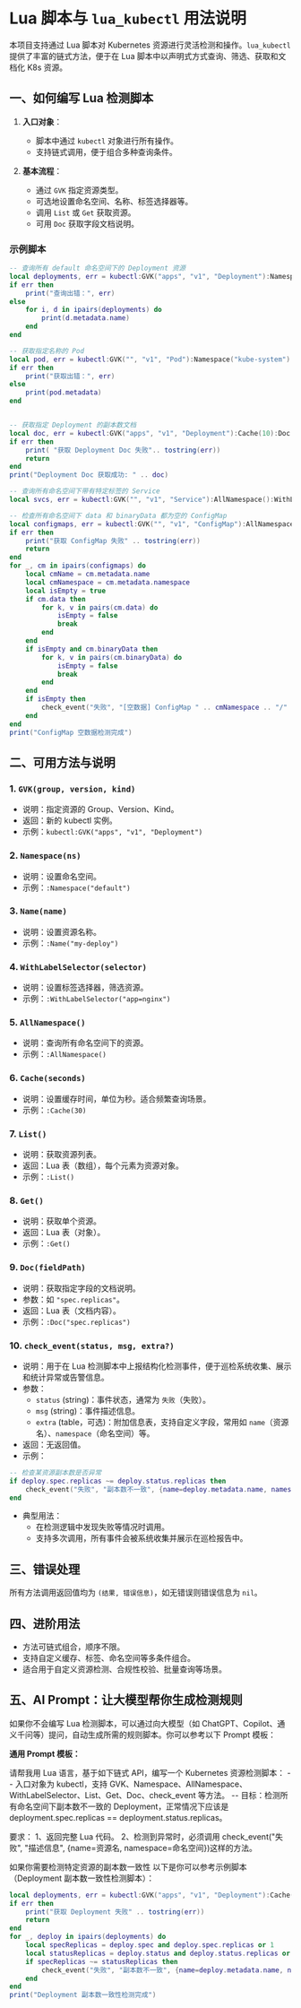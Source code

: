 # Lua 脚本与 `lua_kubectl` 用法说明

本项目支持通过 Lua 脚本对 Kubernetes 资源进行灵活检测和操作。`lua_kubectl` 提供了丰富的链式方法，便于在 Lua 脚本中以声明式方式查询、筛选、获取和文档化 K8s 资源。

## 一、如何编写 Lua 检测脚本

1. **入口对象**：
   - 脚本中通过 `kubectl` 对象进行所有操作。
   - 支持链式调用，便于组合多种查询条件。

2. **基本流程**：
   - 通过 `GVK` 指定资源类型。
   - 可选地设置命名空间、名称、标签选择器等。
   - 调用 `List` 或 `Get` 获取资源。
   - 可用 `Doc` 获取字段文档说明。

### 示例脚本

```lua
-- 查询所有 default 命名空间下的 Deployment 资源
local deployments, err = kubectl:GVK("apps", "v1", "Deployment"):Namespace("default"):List()
if err then
    print("查询出错：", err)
else
    for i, d in ipairs(deployments) do
        print(d.metadata.name)
    end
end

-- 获取指定名称的 Pod
local pod, err = kubectl:GVK("", "v1", "Pod"):Namespace("kube-system"):Name("coredns-xxxx"):Get()
if err then
    print("获取出错：", err)
else
    print(pod.metadata)
end


-- 获取指定 Deployment 的副本数文档
local doc, err = kubectl:GVK("apps", "v1", "Deployment"):Cache(10):Doc("spec.replicas")
if err then
    print( "获取 Deployment Doc 失败".. tostring(err))
	return
end
print("Deployment Doc 获取成功: " .. doc)

-- 查询所有命名空间下带有特定标签的 Service
local svcs, err = kubectl:GVK("", "v1", "Service"):AllNamespace():WithLabelSelector("app=nginx"):List()

-- 检查所有命名空间下 data 和 binaryData 都为空的 ConfigMap
local configmaps, err = kubectl:GVK("", "v1", "ConfigMap"):AllNamespace():List()
if err then
    print("获取 ConfigMap 失败" .. tostring(err))
    return
end
for _, cm in ipairs(configmaps) do
    local cmName = cm.metadata.name
    local cmNamespace = cm.metadata.namespace
    local isEmpty = true
    if cm.data then
        for k, v in pairs(cm.data) do
            isEmpty = false
            break
        end
    end
    if isEmpty and cm.binaryData then
        for k, v in pairs(cm.binaryData) do
            isEmpty = false
            break
        end
    end
    if isEmpty then
        check_event("失败", "[空数据] ConfigMap " .. cmNamespace .. "/" .. cmName .. " 的 data 和 binaryData 字段都为空", {namespace=cmNamespace, name=cmName})
    end
end
print("ConfigMap 空数据检测完成")
```

## 二、可用方法与说明

### 1. `GVK(group, version, kind)`
- 说明：指定资源的 Group、Version、Kind。
- 返回：新的 kubectl 实例。
- 示例：`kubectl:GVK("apps", "v1", "Deployment")`

### 2. `Namespace(ns)`
- 说明：设置命名空间。
- 示例：`:Namespace("default")`

### 3. `Name(name)`
- 说明：设置资源名称。
- 示例：`:Name("my-deploy")`

### 4. `WithLabelSelector(selector)`
- 说明：设置标签选择器，筛选资源。
- 示例：`:WithLabelSelector("app=nginx")`

### 5. `AllNamespace()`
- 说明：查询所有命名空间下的资源。
- 示例：`:AllNamespace()`

### 6. `Cache(seconds)`
- 说明：设置缓存时间，单位为秒。适合频繁查询场景。
- 示例：`:Cache(30)`

### 7. `List()`
- 说明：获取资源列表。
- 返回：Lua 表（数组），每个元素为资源对象。
- 示例：`:List()`

### 8. `Get()`
- 说明：获取单个资源。
- 返回：Lua 表（对象）。
- 示例：`:Get()`

### 9. `Doc(fieldPath)`
- 说明：获取指定字段的文档说明。
- 参数：如 `"spec.replicas"`。
- 返回：Lua 表（文档内容）。
- 示例：`:Doc("spec.replicas")`

### 10. `check_event(status, msg, extra?)`
- 说明：用于在 Lua 检测脚本中上报结构化检测事件，便于巡检系统收集、展示和统计异常或告警信息。
- 参数：
  - `status` (string)：事件状态，通常为 `失败`（失败）。
  - `msg` (string)：事件描述信息。
  - `extra` (table，可选)：附加信息表，支持自定义字段，常用如 `name`（资源名）、`namespace`（命名空间）等。
- 返回：无返回值。
- 示例：
```lua
-- 检查某资源副本数是否异常
if deploy.spec.replicas ~= deploy.status.replicas then
    check_event("失败", "副本数不一致", {name=deploy.metadata.name, namespace=deploy.metadata.namespace})
end
```
- 典型用法：
  - 在检测逻辑中发现失败等情况时调用。
  - 支持多次调用，所有事件会被系统收集并展示在巡检报告中。

## 三、错误处理

所有方法调用返回值均为 `(结果, 错误信息)`，如无错误则错误信息为 `nil`。

## 四、进阶用法

- 方法可链式组合，顺序不限。
- 支持自定义缓存、标签、命名空间等多条件组合。
- 适合用于自定义资源检测、合规性校验、批量查询等场景。

## 五、AI Prompt：让大模型帮你生成检测规则

如果你不会编写 Lua 检测脚本，可以通过向大模型（如 ChatGPT、Copilot、通义千问等）提问，自动生成所需的规则脚本。你可以参考以下 Prompt 模板：

**通用 Prompt 模板：**


请帮我用 Lua 语言，基于如下链式 API，编写一个 Kubernetes 资源检测脚本：
-- 入口对象为 kubectl，支持 GVK、Namespace、AllNamespace、WithLabelSelector、List、Get、Doc、check_event 等方法。
-- 目标：检测所有命名空间下副本数不一致的 Deployment，正常情况下应该是deployment.spec.replicas == deployment.status.replicas。

要求：
1、返回完整 Lua 代码。
2、检测到异常时，必须调用 check_event("失败", "描述信息", {name=资源名, namespace=命名空间})这样的方法。

如果你需要检测特定资源的副本数一致性
以下是你可以参考示例脚本（Deployment 副本数一致性检测脚本）：
```lua
local deployments, err = kubectl:GVK("apps", "v1", "Deployment"):Cache(360):AllNamespace():List()
if err then
    print("获取 Deployment 失败" .. tostring(err))
    return
end
for _, deploy in ipairs(deployments) do
    local specReplicas = deploy.spec and deploy.spec.replicas or 1
    local statusReplicas = deploy.status and deploy.status.replicas or 0
    if specReplicas ~= statusReplicas then
        check_event("失败", "副本数不一致", {name=deploy.metadata.name, namespace=deploy.metadata.namespace})
    end
end
print("Deployment 副本数一致性检测完成")
```
